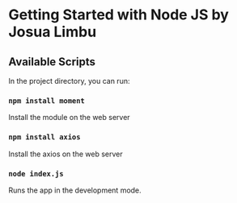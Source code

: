 # Getting Started with Node JS by Josua Limbu

## Available Scripts

In the project directory, you can run:

### `npm install moment`
Install the module on the web server

### `npm install axios`
Install the axios on the web server

### `node index.js`
Runs the app in the development mode.

